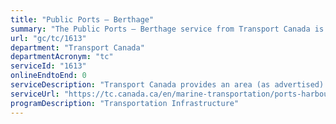 ```yaml
---
title: "Public Ports – Berthage"
summary: "The Public Ports – Berthage service from Transport Canada is not available end-to-end online, according to the GC Service Inventory."
url: "gc/tc/1613"
department: "Transport Canada"
departmentAcronym: "tc"
serviceId: "1613"
onlineEndtoEnd: 0
serviceDescription: "Transport Canada provides an area (as advertised) to secure a vessel for the purpose of moving passengers and goods in a safe and efficient manner while protecting the environment"
serviceUrl: "https://tc.canada.ca/en/marine-transportation/ports-harbours-anchorages/charges-services-public-ports-owned-transport-canada#berthage"
programDescription: "Transportation Infrastructure"
---
```

